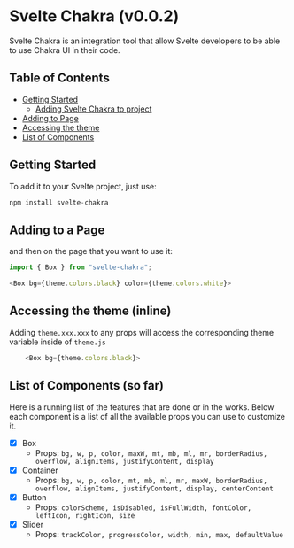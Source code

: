# Svelte Chakra (v0.0.2)

Svelte Chakra is an integration tool that allow Svelte developers to be able to use Chakra UI in their code.

## Table of Contents

- [Getting Started](#getting-started)
  - [Adding Svelte Chakra to project](#adding-svelte-chakra-to-project)
- [Adding to Page](#adding-to-a-page)
- [Accessing the theme](#accessing-the-theme-inline)
- [List of Components](#list-of-components)

## Getting Started

To add it to your Svelte project, just use:

```js
npm install svelte-chakra
```

## Adding to a Page

and then on the page that you want to use it:

```js
import { Box } from "svelte-chakra";

<Box bg={theme.colors.black} color={theme.colors.white}>
```

## Accessing the theme (inline)

Adding `theme.xxx.xxx` to any props will access the corresponding theme variable inside of `theme.js`

```js
    <Box bg={theme.colors.black}>
```

## List of Components (so far)

Here is a running list of the features that are done or in the works. Below each component is a list of all the available props you can use to customize it.

- [x] Box
  - Props: `bg, w, p, color, maxW, mt, mb, ml, mr, borderRadius, overflow, alignItems, justifyContent, display`
- [x] Container
  - Props: `bg, w, p, color, mt, mb, ml, mr, maxW, borderRadius, overflow, alignItems, justifyContent, display, centerContent `
- [x] Button
  - Props: `colorScheme, isDisabled, isFullWidth, fontColor, leftIcon, rightIcon, size `
- [x] Slider
  - Props: `trackColor, progressColor, width, min, max, defaultValue `
